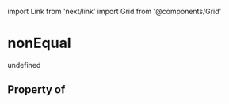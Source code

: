 import Link from 'next/link'
import Grid from '@components/Grid'

# nonEqual

undefined

## Property of



